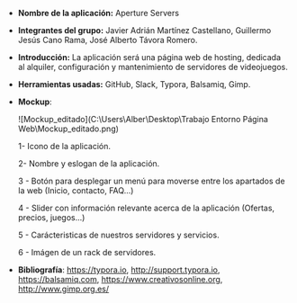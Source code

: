 - **Nombre de la aplicación:** Aperture Servers

- **Integrantes del grupo:** Javier Adrián Martínez Castellano, Guillermo Jesús Cano Rama, José Alberto Távora Romero.

- **Introducción:** La aplicación será una página web de hosting, dedicada al alquiler, configuración y mantenimiento de servidores de videojuegos.

- **Herramientas usadas:** GitHub, Slack, Typora, Balsamiq, Gimp.

- **Mockup**: 

  ![Mockup_editado](C:\Users\Alber\Desktop\Trabajo Entorno Página Web\Mockup_editado.png)

  1- Icono de la aplicación.

  2- Nombre y eslogan de la aplicación.

  3 - Botón para desplegar un menú para moverse entre los apartados de la web (Inicio, contacto, FAQ...)

  4 - Slider con información relevante acerca de la aplicación (Ofertas, precios, juegos...)

  5 - Carácteristicas de nuestros servidores y servicios.

  6 - Imágen de un rack de servidores.

- **Bibliografía**: https://typora.io, http://support.typora.io, https://balsamiq.com, https://www.creativosonline.org, http://www.gimp.org.es/

